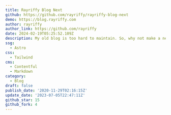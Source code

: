 ```yaml
---
title: Rayriffy Blog Next
github: https://github.com/rayriffy/rayriffy-blog-next
demo: https://blog.rayriffy.com
author: rayriffy
author_link: https://github.com/rayriffy
date: 2024-02-19T05:25:52.109Z
description: My old blog is too hard to maintain. So, why not make a new one?
ssg:
  - Astro
css:
  - Tailwind
cms:
  - Contentful
  - Markdown
category:
  - Blog
draft: false
publish_date: '2020-11-29T02:16:15Z'
update_date: '2023-07-05T22:47:11Z'
github_star: 15
github_fork: 4
---
```

